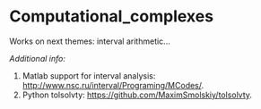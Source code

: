 # Computational_complexes
Works on next themes: interval arithmetic...


*Additional info:*
1. Matlab support for interval analysis: http://www.nsc.ru/interval/Programing/MCodes/.
2. Python tolsolvty: https://github.com/MaximSmolskiy/tolsolvty.
